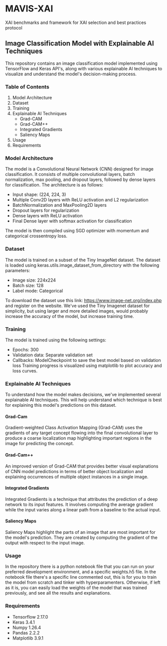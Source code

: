 # MAVIS-XAI
XAI benchmarks and framework for XAI selection and best practices protocol

## Image Classification Model with Explainable AI Techniques
This repository contains an image classification model implemented using TensorFlow and Keras API's, along with various explainable AI techniques to visualize and understand the model's decision-making process.
### Table of Contents

1. Model Architecture
2. Dataset
3. Training
4. Explainable AI Techniques
    - Grad-CAM
    - Grad-CAM++
    - Integrated Gradients
    - Saliency Maps
5. Usage
6. Requirements

### Model Architecture
The model is a Convolutional Neural Network (CNN) designed for image classification. It consists of multiple convolutional layers, batch normalization, max pooling, and dropout layers, followed by dense layers for classification. The architecture is as follows:

+ Input shape: (224, 224, 3)
+ Multiple Conv2D layers with ReLU activation and L2 regularization
+ BatchNormalization and MaxPooling2D layers
+ Dropout layers for regularization
+ Dense layers with ReLU activation
+ Final Dense layer with softmax activation for classification

The model is then compiled using SGD optimizer with momentum and categorical crossentropy loss.

### Dataset
The model is trained on a subset of the Tiny ImageNet dataset. The dataset is loaded using keras.utils.image_dataset_from_directory with the following parameters:
+ Image size: 224x224
+ Batch size: 128
+ Label mode: Categorical
  
To download the dataset use this link: https://www.image-net.org/index.php and register on the website. We've used the Tiny Imagenet dataset for simplicity, but using larger and more detailed images, would probably increase the accuracy of the model, but increase training time.
### Training 
The model is trained using the following settings:
+ Epochs: 300
+ Validation data: Separate validation set
+ Callbacks: ModelCheckpoint to save the best model based on validation loss
Training progress is visualized using matplotlib to plot accuracy and loss curves.
### Explainable AI Techniques
To understand how the model makes decisions, we've implemented several explainable AI techniques. This will help understand which technique is best for explaining this model's predictions on this dataset.
#### Grad-Cam
Gradient-weighted Class Activation Mapping (Grad-CAM) uses the gradients of any target concept flowing into the final convolutional layer to produce a coarse localization map highlighting important regions in the image for predicting the concept.
#### Grad-Cam++
An improved version of Grad-CAM that provides better visual explanations of CNN model predictions in terms of better object localization and explaining occurrences of multiple object instances in a single image.
#### Integrated Gradients
Integrated Gradients is a technique that attributes the prediction of a deep network to its input features. It involves computing the average gradient while the input varies along a linear path from a baseline to the actual input.
#### Saliency Maps
Saliency Maps highlight the parts of an image that are most important for the model's prediction. They are created by computing the gradient of the output with respect to the input image.
### Usage
In the repository there is a python notebook file that you can run on your preferred development environment, and a specific weights.h5 file.
In the notebook file there's a specific line commented out, this is for you to train the model from scratch and tinker with hyperparamenters. Otherwise, if left as it is, you can easily load the weights of the model that was trained previously, and see all the results and explanations.
### Requirements
+ Tensorflow 2.17.0
+ Keras 3.4.1
+ Numpy 1.26.4
+ Pandas 2.2.2
+ Matplotlib 3.9.1

